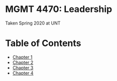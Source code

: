 # MGMT 4470: Leadership

Taken Spring 2020 at UNT

# Table of Contents

- [Chapter 1](chapter_1.md)
- [Chapter 2](chapter_2.md)
- [Chapter 3](chapter_3.md)
- [Chapter 4](chapter_4.md)
